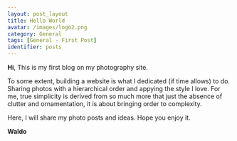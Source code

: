 ```yaml
---
layout: post_layout
title: Hello World
avatar: /images/logo2.png
category: General
tags: [General - First Post]
identifier: posts
---
```


**Hi**,
   This is my first blog on my photography site.
   
   To some extent, building a website is what I dedicated (if time allows) to do.
   Sharing photos with a hierarchical order and appying the style I love.
   For me, true simplicity is derived from so much more that just the absence of clutter and ornamentation, it is about bringing order to complexity.
   
   Here, I will share my photo posts and ideas. Hope you enjoy it.
   
   
**Waldo**
